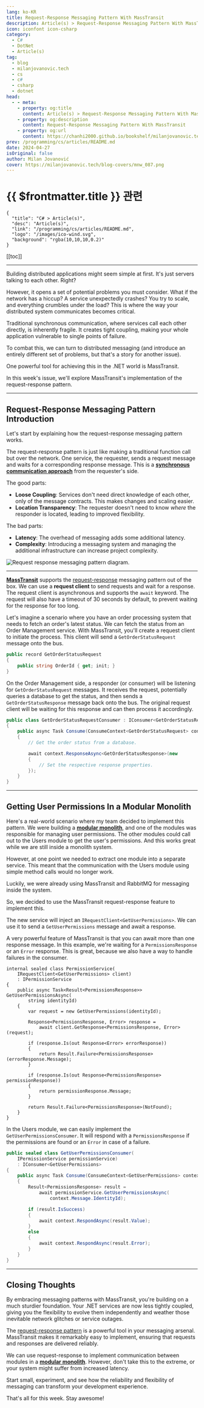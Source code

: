 ```yaml
---
lang: ko-KR
title: Request-Response Messaging Pattern With MassTransit
description: Article(s) > Request-Response Messaging Pattern With MassTransit
icon: iconfont icon-csharp
category: 
  - C#
  - DotNet
  - Article(s)
tag: 
  - blog
  - milanjovanovic.tech
  - cs
  - c#
  - csharp
  - dotnet
head:
  - - meta:
    - property: og:title
      content: Article(s) > Request-Response Messaging Pattern With MassTransit
    - property: og:description
      content: Request-Response Messaging Pattern With MassTransit
    - property: og:url
      content: https://chanhi2000.github.io/bookshelf/milanjovanovic.tech/request-response-messaging-pattern-with-masstransit.html
prev: /programming/cs/articles/README.md
date: 2024-04-27
isOriginal: false
author: Milan Jovanović
cover: https://milanjovanovic.tech/blog-covers/mnw_087.png
---
```


# {{ $frontmatter.title }} 관련

```component VPCard
{
  "title": "C# > Article(s)",
  "desc": "Article(s)",
  "link": "/programming/cs/articles/README.md",
  "logo": "/images/ico-wind.svg",
  "background": "rgba(10,10,10,0.2)"
}
```

[[toc]]

---

<SiteInfo
  name="Request-Response Messaging Pattern With MassTransit"
  desc="When building distributed systems with .NET, direct calls between services can create tight coupling. The request-response messaging pattern can allow distributed services to communicate in a loosely coupled way."
  url="https://milanjovanovic.tech/blog/request-response-messaging-pattern-with-masstransit/"
  logo="https://milanjovanovic.tech/profile_favicon.png"
  preview="https://milanjovanovic.tech/blog-covers/mnw_087.png"/>

Building distributed applications might seem simple at first. It's just servers talking to each other. Right?

However, it opens a set of potential problems you must consider. What if the network has a hiccup? A service unexpectedly crashes? You try to scale, and everything crumbles under the load? This is where the way your distributed system communicates becomes critical.

Traditional synchronous communication, where services call each other directly, is inherently fragile. It creates tight coupling, making your whole application vulnerable to single points of failure.

To combat this, we can turn to distributed messaging (and introduce an entirely different set of problems, but that's a story for another issue).

One powerful tool for achieving this in the .NET world is MassTransit.

In this week's issue, we'll explore MassTransit's implementation of the request-response pattern.

---

## Request-Response Messaging Pattern Introduction

Let's start by explaining how the request-response messaging pattern works.

The request-response pattern is just like making a traditional function call but over the network. One service, the requester, sends a request message and waits for a corresponding response message. This is a [**synchronous communication approach**](/milanjovanovic.tech/modular-monolith-communication-patterns.md) from the requester's side.

The good parts:

- **Loose Coupling**: Services don't need direct knowledge of each other, only of the message contracts. This makes changes and scaling easier.
- **Location Transparency**: The requester doesn't need to know *where* the responder is located, leading to improved flexibility.

The bad parts:

- **Latency**: The overhead of messaging adds some additional latency.
- **Complexity**: Introducing a messaging system and managing the additional infrastructure can increase project complexity.

![Request response messaging pattern diagram.](https://milanjovanovic.tech/blogs/mnw_087/request_response.png?imwidth=3840)

---

[**MassTransit**](/milanjovanovic.tech/using-masstransit-with-rabbitmq-and-azure-service-bus.md) supports the [<FontIcon icon="fas fa-globe"/>request-response](https://masstransit.io/documentation/concepts/requests) messaging pattern out of the box. We can use a **request client** to send requests and wait for a response. The request client is asynchronous and supports the `await` keyword. The request will also have a timeout of 30 seconds by default, to prevent waiting for the response for too long.

Let's imagine a scenario where you have an order processing system that needs to fetch an order's latest status. We can fetch the status from an Order Management service. With MassTransit, you'll create a request client to initiate the process. This client will send a `GetOrderStatusRequest` message onto the bus.

```cs
public record GetOrderStatusRequest
{
    public string OrderId { get; init; }
}
```

On the Order Management side, a responder (or consumer) will be listening for `GetOrderStatusRequest` messages. It receives the request, potentially queries a database to get the status, and then sends a `GetOrderStatusResponse` message back onto the bus. The original request client will be waiting for this response and can then process it accordingly.

```cs
public class GetOrderStatusRequestConsumer : IConsumer<GetOrderStatusRequest>
{
    public async Task Consume(ConsumeContext<GetOrderStatusRequest> context)
    {
        // Get the order status from a database.

        await context.ResponseAsync<GetOrderStatusResponse>(new
        {
            // Set the respective response properties.
        });
    }
}
```

---

## Getting User Permissions In a Modular Monolith

Here's a real-world scenario where my team decided to implement this pattern. We were building a [**modular monolith**](/milanjovanovic.tech/modular-monolith-architecture/README.md), and one of the modules was responsible for managing user permissions. The other modules could call out to the Users module to get the user's permissions. And this works great while we are still inside a monolith system.

However, at one point we needed to extract one module into a separate service. This meant that the communication with the Users module using simple method calls would no longer work.

Luckily, we were already using MassTransit and RabbitMQ for messaging inside the system.

So, we decided to use the MassTransit request-response feature to implement this.

The new service will inject an `IRequestClient<GetUserPermissions>`. We can use it to send a `GetUserPermissions` message and await a response.

A very powerful feature of MassTransit is that you can await more than one response message. In this example, we're waiting for a `PermissionsResponse` or an `Error` response. This is great, because we also have a way to handle failures in the consumer.

```cs{11,13,18}
internal sealed class PermissionService(
    IRequestClient<GetUserPermissions> client)
    : IPermissionService
{
    public async Task<Result<PermissionsResponse>> GetUserPermissionsAsync(
        string identityId)
    {
        var request = new GetUserPermissions(identityId);

        Response<PermissionsResponse, Error> response =
            await client.GetResponse<PermissionsResponse, Error>(request);

        if (response.Is(out Response<Error> errorResponse))
        {
            return Result.Failure<PermissionsResponse>(errorResponse.Message);
        }

        if (response.Is(out Response<PermissionsResponse> permissionResponse))
        {
            return permissionResponse.Message;
        }

        return Result.Failure<PermissionsResponse>(NotFound);
    }
}
```

In the Users module, we can easily implement the `GetUserPermissionsConsumer`. It will respond with a `PermissionsResponse` if the permissions are found or an `Error` in case of a failure.

```cs
public sealed class GetUserPermissionsConsumer(
    IPermissionService permissionService)
    : IConsumer<GetUserPermissions>
{
    public async Task Consume(ConsumeContext<GetUserPermissions> context)
    {
        Result<PermissionsResponse> result =
            await permissionService.GetUserPermissionsAsync(
                context.Message.IdentityId);

        if (result.IsSuccess)
        {
            await context.RespondAsync(result.Value);
        }
        else
        {
            await context.RespondAsync(result.Error);
        }
    }
}
```

---

## Closing Thoughts

By embracing messaging patterns with MassTransit, you're building on a much sturdier foundation. Your .NET services are now less tightly coupled, giving you the flexibility to evolve them independently and weather those inevitable network glitches or service outages.

The [<FontIcon icon="fa-brands fa-youtube"/>request-response pattern](https://youtu.be/NjsoykEOkrk) is a powerful tool in your messaging arsenal. MassTransit makes it remarkably easy to implement, ensuring that requests and responses are delivered reliably.

<VidStack src="youtube/NjsoykEOkrk" />

We can use request-response to implement communication between modules in a [**modular monolith**](/milanjovanovic.tech/modular-monolith-architecture/README.md). However, don't take this to the extreme, or your system might suffer from increased latency.

Start small, experiment, and see how the reliability and flexibility of messaging can transform your development experience.

That's all for this week. Stay awesome!

